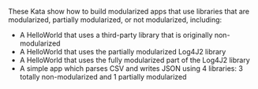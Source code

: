 These Kata show how to build modularized apps that use libraries that are modularized, partially modularized, or not modularized, including:
- A HelloWorld that uses a third-party library that is originally non-modularized
- A HelloWorld that uses the partially modularized Log4J2 library
- A HelloWorld that uses the fully modularized part of the Log4J2 library
- A simple app which parses CSV and writes JSON using 4 libraries: 3 totally non-modularized and 1 partially modularized
